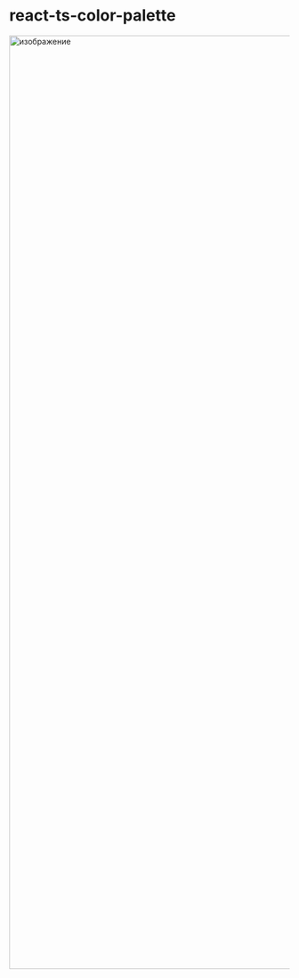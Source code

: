 # react-ts-color-palette
<img width="1674" alt="изображение" src="https://user-images.githubusercontent.com/38819496/197316093-59b7f14e-e3c0-4b12-bdfb-112517c99e75.png">

